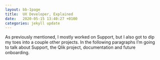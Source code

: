 ```yaml
---
layout: bb-1page
title:  UX Developer, Explained
date:   2020-05-15 13:40:27 +0100
categories: jekyll update
---
```

As previously mentioned, I mostly worked on Support, but I also got to dip my toes into a couple other projects. In the following paragraphs I’m going to talk about Support, the Qlik project, documentation and future onboarding.



